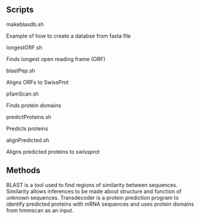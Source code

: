 ## Scripts

makeblasdb.sh

Example of how to create a databse from fasta file 


longestORF.sh

Finds longest open reading frame (ORF)


blastPep.sh

Aligns ORFs to SwissProt


pfamScan.sh

Finds protein domains


predictProteins.sh

Predicts proteins


alignPredicted.sh

Aligns predicted proteins to swissprot


## Methods

BLAST is a tool used to find regions of similarity between sequences. Similarity allows inferences to be made about structure and function of unknown sequences. 
Transdecoder is a protein prediction program to identify predicted proteins with mRNA sequences and uses protein domains from hmmscan as an input.
